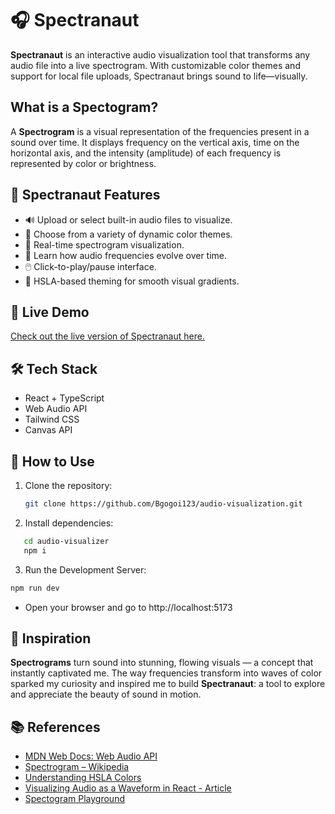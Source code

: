 # 🎧 Spectranaut

**Spectranaut** is an interactive audio visualization tool that transforms any audio file into a live spectrogram. With customizable color themes and support for local file uploads, Spectranaut brings sound to life—visually.

## What is a Spectogram?

A **Spectrogram** is a visual representation of the frequencies present in a sound over time. It displays frequency on the vertical axis, time on the horizontal axis, and the intensity (amplitude) of each frequency is represented by color or brightness.

## 🚀 Spectranaut Features

- 🔊 Upload or select built-in audio files to visualize.
- 🎨 Choose from a variety of dynamic color themes.
- 🎥 Real-time spectrogram visualization.
- 🧠 Learn how audio frequencies evolve over time.
- 🖱️ Click-to-play/pause interface.
- 🌈 HSLA-based theming for smooth visual gradients.

## 🚀 Live Demo

[Check out the live version of Spectranaut here.](https://spectronaut.netlify.app/)

## 🛠 Tech Stack

- React + TypeScript
- Web Audio API
- Tailwind CSS
- Canvas API

## 📝 How to Use

1. Clone the repository:

   ```bash
   git clone https://github.com/Bgogoi123/audio-visualization.git

   ```

2. Install dependencies:

```bash
   cd audio-visualizer
   npm i
```

3. Run the Development Server:

```bash
npm run dev
```

- Open your browser and go to http://localhost:5173

## 🤖 Inspiration

**Spectrograms** turn sound into stunning, flowing visuals — a concept that instantly captivated me. The way frequencies transform into waves of color sparked my curiosity and inspired me to build **Spectranaut**: a tool to explore and appreciate the beauty of sound in motion.

## 📚 References

- [MDN Web Docs: Web Audio API](https://developer.mozilla.org/en-US/docs/Web/API/Web_Audio_API)
- [Spectrogram – Wikipedia](https://en.wikipedia.org/wiki/Spectrogram)
- [Understanding HSLA Colors](https://colortutorial.design/hsb.html)
- [Visualizing Audio as a Waveform in React - Article](https://dev.to/ssk14/visualizing-audio-as-a-waveform-in-react-o67)
- [Spectogram Playground](https://musiclab.chromeexperiments.com/spectrogram/)